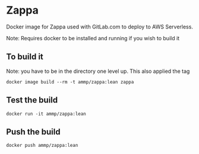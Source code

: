 # Zappa

Docker image for Zappa used with GitLab.com to deploy to AWS Serverless.

Note: Requires docker to be installed and running if you wish to build it

## To build it

Note: you have to be in the directory one level up. This also applied the tag

`docker image build --rm -t ammp/zappa:lean zappa`

## Test the build

`docker run -it ammp/zappa:lean`

## Push the build

`docker push ammp/zappa:lean`
